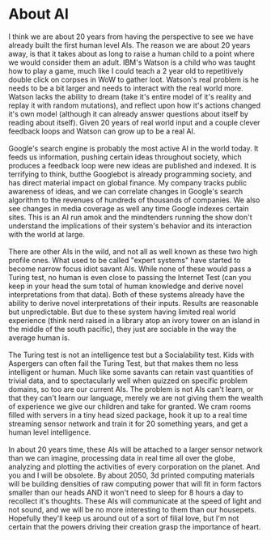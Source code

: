 About AI
========

I think we are about 20 years from having the perspective to see we have already built the first human level AIs. The reason we are about 20 years away, is that it takes about as long to raise a human child to a point where we would consider them an adult. IBM&#39;s Watson is a child who was taught how to play a game, much like I could teach a 2 year old to repetitively double click on corpses in WoW to gather loot.  Watson&#39;s real problem is he needs to be a bit larger and needs to interact with the real world more. Watson lacks the ability to dream (take it&#39;s entire model of it&#39;s reality and replay it with random mutations), and reflect upon how it&#39;s actions changed it&#39;s own model (although it can already answer questions about itself by reading about itself). Given 20 years of real world input and a couple clever feedback loops and Watson can grow up to be a real AI. <br><br> Google&#39;s search engine is probably the most active AI in the world today. It feeds us information, pushing certain ideas throughout society, which produces a feedback loop were new ideas are published and indexed. It is terrifying to think, butthe Googlebot is already programming society, and has direct material impact on global finance. My company tracks public awareness of ideas, and we can correlate changes in Google&#39;s search algorithm to the revenues of hundreds of thousands of companies. We also see changes in media coverage as well any time Google indexes certain sites. This is an AI run amok and the mindtenders running the show don&#39;t understand the implications of their system&#39;s behavior and its interaction with the world at large. <br><br>There are other AIs in the wild, and not all as well known as these two high profile ones. What used to be called "expert systems" have started to become narrow focus idiot savant AIs. While none of these would pass a Turing test, no human is even close to passing the Internet Test (can you keep in your head the sum total of human knowledge and derive novel interpretations from that data). Both of these systems already have the ability to derive novel interpretations of their inputs. Results are reasonable but unpredictable. But due to these system having limited real world experience (think nerd raised in a library atop an ivory tower on an island in the middle of the south pacific), they just are sociable in the way the average human is. <br><br>The Turing test is not an intelligence test but a Socialability test.  Kids with Aspergers can often fail the Turing Test, but that makes them no less intelligent or human. Much like some savants can retain vast quantities of trivial data, and to spectacularly well when quizzed on specific problem domains, so too are our current AIs. The problem is not AIs can&#39;t learn, or that they can&#39;t learn our language, merely we are not giving them the wealth of experience we give our children and take for granted. We cram rooms filled with servers in a tiny head sized package, hook it up to a real time streaming sensor network and train it for 20 something years, and get a human level intelligence. <br><br>In about 20 years time, these AIs will be attached to a larger sensor network than we can imagine, processing data in real time all over the globe, analyzing and plotting the activities of every corporation on the planet. And you and I will be obsolete. By about 2050, 3d printed computing materials will be building densities of raw computing power that will fit in form factors smaller than our heads AND it won&#39;t need to sleep for 8 hours a day to recollect it&#39;s thoughts. These AIs will communicate at the speed of light and not sound, and we will be no more interesting to them than our housepets.  Hopefully they&#39;ll keep us around out of a sort of filial love, but I&#39;m not certain that the powers driving their creation grasp the importance of heart. <br>